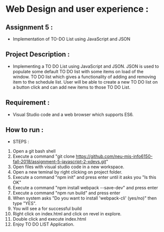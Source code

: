 # Web Design and user experience :
## Assignment 5 : 
* Implementation of TO-DO List using JavaScript and JSON 

## Project Description : 
* Implementing a TO DO List using JavaScript and JSON. JSON is used to populate some default TO DO list with some items on load of the window. TO DO list which gives a functionality of adding and removing item to the schedule list. User will be able to create a new TO DO list on a button click and can add new items to those TO DO List. 


## Requirement :
* Visual Studio code and a web browser which supports ES6. 


## How to run :
* STEPS :
1. Open a git bash shell
1. Execute a command "git clone https://github.com/neu-mis-info6150-fall-2018/assignment-5-javascript-2-xdevs.git"
1. Open files with visual studio code in a new workspace. 
1. Open a new teminal by right clicking on project folder.
1. Execute a command "npm init" and press enter until it asks you "Is this OK"
1. Execute a command "npm install webpack --save-dev" and press enter
1. Execute a command "npm run build" and press enter
1. When system asks "Do you want to install 'webpack-cli' (yes/no)" then type "YES".
1. You will see a for successful build
1. Right click on index.html and click on revel in explore.
1. Double click and execute index.html
1. Enjoy TO DO LIST Application.
